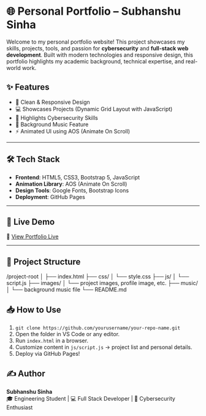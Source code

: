 # 🌐 Personal Portfolio – Subhanshu Sinha

Welcome to my personal portfolio website! This project showcases my skills, projects, tools, and passion for **cybersecurity** and **full-stack web development**. Built with modern technologies and responsive design, this portfolio highlights my academic background, technical expertise, and real-world work.

## ✨ Features

- 🚀 Clean & Responsive Design  
- 💻 Showcases Projects (Dynamic Grid Layout with JavaScript)  
- 🔐 Highlights Cybersecurity Skills  
- 🎵 Background Music Feature  
- ⚡ Animated UI using AOS (Animate On Scroll)

---

## 🛠️ Tech Stack

- **Frontend**: HTML5, CSS3, Bootstrap 5, JavaScript  
- **Animation Library**: AOS (Animate On Scroll)  
- **Design Tools**: Google Fonts, Bootstrap Icons  
- **Deployment**: GitHub Pages

---

## 📸 Live Demo

🔗 [View Portfolio Live](https://yourusername.github.io/your-repo-name/)  

---

## 📂 Project Structure

/project-root
│
├── index.html
├── css/
│ └── style.css
├── js/
│ └── script.js
├── images/
│ └── project images, profile image, etc.
├── music/
│ └── background music file
└── README.md

## 📥 How to Use

1. `git clone https://github.com/yourusername/your-repo-name.git`
2. Open the folder in VS Code or any editor.
3. Run `index.html` in a browser.
4. Customize content in `js/script.js` → project list and personal details.
5. Deploy via GitHub Pages!

## ✍️ Author

**Subhanshu Sinha**  
🎓 Engineering Student | 💻 Full Stack Developer | 🔐 Cybersecurity Enthusiast


